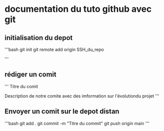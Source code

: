 # documentation du tuto github avec git

## initialisation du depot

'''bash
git init
git remote add origin SSH_du_repo

'''

## rédiger un comit

'''
Titre du comit

Description de notre comite avec des imformation sur l'évolutiondu projet
'''

## Envoyer un comit sur le depot distan

'''bash
git add .
git commit -m "Titre du commit"
git push origin main
'''